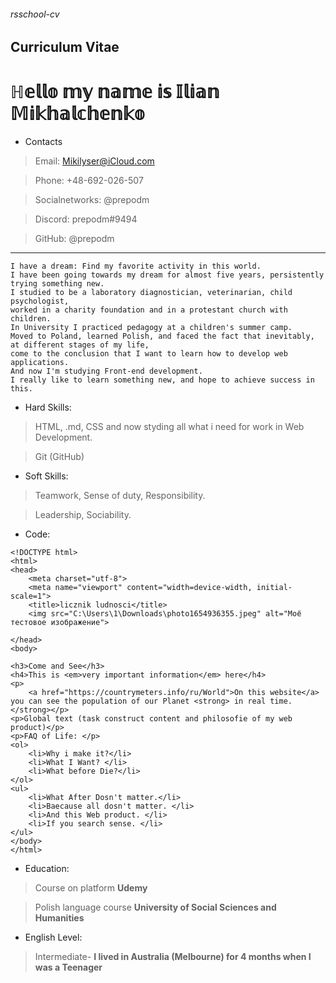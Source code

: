 ###### rsschool-cv
## Curriculum Vitae

# ℍ𝕖𝕝𝕝𝕠 𝕞𝕪 𝕟𝕒𝕞𝕖 𝕚𝕤 𝕀𝕝𝕚𝕒𝕟 𝕄𝕚𝕜𝕙𝕒𝕝𝕔𝕙𝕖𝕟𝕜𝕠


+ Contacts


>Email: Mikilyser@iCloud.com

>Phone: +48-692-026-507

>Socialnetworks: @prepodm

>Discord: prepodm#9494

>GitHub: @prepodm
**********
    I have a dream: Find my favorite activity in this world.
    I have been going towards my dream for almost five years, persistently trying something new. 
    I studied to be a laboratory diagnostician, veterinarian, child psychologist, 
    worked in a charity foundation and in a protestant church with children.
    In University I practiced pedagogy at a children's summer camp.
    Moved to Poland, learned Polish, and faced the fact that inevitably, at different stages of my life, 
    come to the conclusion that I want to learn how to develop web applications.
    And now I'm studying Front-end development.
    I really like to learn something new, and hope to achieve success in this.
    
+ Hard Skills: 


>HTML, .md, CSS and now styding all what i need for work in Web Development.

>Git (GitHub)

+ Soft Skills:

>Teamwork, Sense of duty, Responsibility.

>Leadership, Sociability.

+ Code: 


```
<!DOCTYPE html>
<html>
<head>
	<meta charset="utf-8">
	<meta name="viewport" content="width=device-width, initial-scale=1">
	<title>licznik ludnosci</title>
	<img src="C:\Users\1\Downloads\photo1654936355.jpeg" alt="Mоё тестовое изображение">

</head>
<body>

<h3>Come and See</h3>
<h4>This is <em>very important information</em> here</h4>
<p>
	<a href="https://countrymeters.info/ru/World">On this website</a> you can see the population of our Planet <strong> in real time.</strong></p>
<p>Global text (task construct content and philosofie of my web product)</p>
<p>FAQ of Life: </p> 
<ol> 
	<li>Why i make it?</li>
	<li>What I Want? </li>
	<li>What before Die?</li>
</ol>
<ul>
	<li>What After Dosn't matter.</li>
	<li>Baecause all dosn't matter. </li>
	<li>And this Web product. </li>
	<li>If you search sense. </li>
</ul>
</body>
</html>
```


+ Education:

>Course on platform **Udemy**

>Polish language course **University of Social Sciences and Humanities**

+ English Level:

> Intermediate- **I lived in Australia (Melbourne) for 4 months when I was a Teenager**
